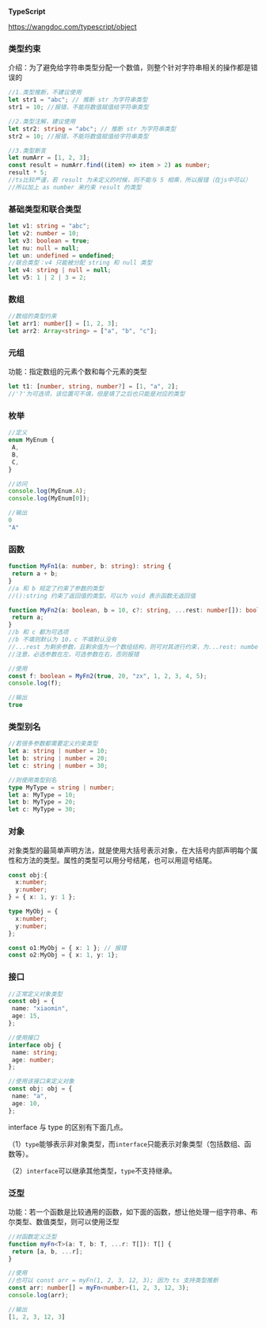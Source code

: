 **TypeScript**

https://wangdoc.com/typescript/object

### **类型约束**

介绍：为了避免给字符串类型分配一个数值，则整个针对字符串相关的操作都是错误的

```ts
//1.类型推断，不建议使用
let str1 = "abc"; // 推断 str 为字符串类型
str1 = 10; //报错，不能将数值赋值给字符串类型

//2.类型注解，建议使用
let str2: string = "abc"; // 推断 str 为字符串类型
str2 = 10; //报错，不能将数值赋值给字符串类型

//3.类型断言
let numArr = [1, 2, 3];
const result = numArr.find((item) => item > 2) as number;
result * 5;
//ts比较严谨，若 result 为未定义的时候，则不能与 5 相乘，所以报错（在js中可以）
//所以加上 as number 来约束 result 的类型
```



### **基础类型和联合类型**

```ts
let v1: string = "abc";
let v2: number = 10;
let v3: boolean = true;
let nu: null = null;
let un: undefined = undefined;
//联合类型：v4 只能被分配 string 和 null 类型
let v4: string | null = null;
let v5: 1 | 2 | 3 = 2;
```



### **数组**

```ts
//数组的类型约束
let arr1: number[] = [1, 2, 3];
let arr2: Array<string> = ["a", "b", "c"];
```



### **元组**

功能：指定数组的元素个数和每个元素的类型

```ts
let t1: [number, string, number?] = [1, "a", 2];
//'?'为可选项，该位置可不填，但是填了之后也只能是对应的类型
```



### **枚举**

```ts
//定义
enum MyEnum {
 A,
 B,
 C,
}

//访问
console.log(MyEnum.A);
console.log(MyEnum[0]);

//输出
0 
"A" 
```



### **函数**

```ts
function MyFn1(a: number, b: string): string {
 return a + b;
}
//a 和 b 规定了约束了参数的类型
//():string 约束了返回值的类型。可以为 void 表示函数无返回值

function MyFn2(a: boolean, b = 10, c?: string, ...rest: number[]): boolean {
 return a;
}
//b 和 c 都为可选项
//b 不填则默认为 10，c 不填默认没有
//...rest 为剩余参数，且剩余值为一个数组结构，则可对其进行约束，为...rest: number[]
//注意，必选参数在左，可选参数在右，否则报错

//使用
const f: boolean = MyFn2(true, 20, "zx", 1, 2, 3, 4, 5);
console.log(f);

//输出
true 
```

### **类型别名**

```ts
//若很多参数都需要定义约束类型
let a: string | number = 10;
let b: string | number = 20;
let c: string | number = 30;

//则使用类型别名
type MyType = string | number;
let a: MyType = 10;
let b: MyType = 20;
let c: MyType = 30;
```



### 对象

对象类型的最简单声明方法，就是使用大括号表示对象，在大括号内部声明每个属性和方法的类型。属性的类型可以用分号结尾，也可以用逗号结尾。

```ts
const obj:{
  x:number;
  y:number;
} = { x: 1, y: 1 };

type MyObj = {
  x:number;
  y:number;
};

const o1:MyObj = { x: 1 }; // 报错
const o2:MyObj = { x: 1, y: 1};
```



### **接口**

```ts
//正常定义对象类型
const obj = {
 name: "xiaomin",
 age: 15,
};

//使用接口
interface obj {
 name: string;
 age: number;
};

//使用该接口来定义对象
const obj: obj = {
 name: "a",
 age: 10,
};
```

interface 与 type 的区别有下面几点。

（1）`type`能够表示非对象类型，而`interface`只能表示对象类型（包括数组、函数等）。

（2）`interface`可以继承其他类型，`type`不支持继承。



### **泛型**

功能：若一个函数是比较通用的函数，如下面的函数，想让他处理一组字符串、布尔类型、数值类型，则可以使用泛型

```ts
//对函数定义泛型
function myFn<T>(a: T, b: T, ...r: T[]): T[] {
 return [a, b, ...r];
}

//使用
//也可以 const arr = myFn(1, 2, 3, 12, 3); 因为 ts 支持类型推断
const arr: number[] = myFn<number>(1, 2, 3, 12, 3);
console.log(arr);

//输出
[1, 2, 3, 12, 3] 
```



